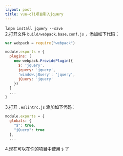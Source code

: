 ```yaml
---
layout: post
title: vue-cli项目引入jquery
---
```


1.`npm install jquery --save` <br>
2.打开文件 `build/webpack.base.conf.js` ，添加如下代码：<br>
``` js
var webpack = require("webpack")

module.exports = {
  plugins: [
    new webpack.ProvidePlugin({
      $: 'jquery',
      jquery: 'jquery',
      'window.jQuery': 'jquery',
      jQuery: 'jquery'
    })
  ]
  ...
} 
```

3.打开 `.eslintrc.js` 添加如下代码：
``` js
module.exports = {
  globals: {
    "$": true,
    "jQuery": true
  },
  ...
```
4.现在可以在你的项目中使用 `$` 了